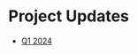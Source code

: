 # Project Updates

- [Q1 2024](https://github.com/cdfoundation/toc/issues/211#issuecomment-1965132016)